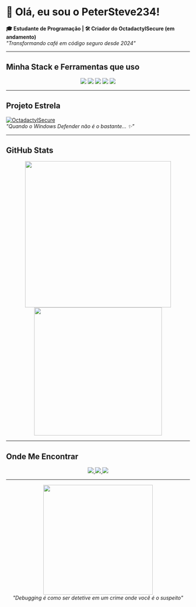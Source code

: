 # 👋 Olá, eu sou o PeterSteve234! 

**🎓 Estudante de Programação | 🛠️ Criador do OctadactylSecure (em andamento)**  
*"Transformando café em código seguro desde 2024"*

---

##  **Minha Stack e Ferramentas que uso**  

<p align="center">
  <img src="https://img.shields.io/badge/Python-3776AB?style=for-the-badge&logo=python&logoColor=white" />
  <img src="https://img.shields.io/badge/Rust-000000?style=for-the-badge&logo=rust&logoColor=white" />
  <img src="https://img.shields.io/badge/C%2B%2B-00599C?style=for-the-badge&logo=c%2B%2B&logoColor=white" />
  <img src="https://img.shields.io/badge/GitHub-181717?style=for-the-badge&logo=github&logoColor=white" />
  <img src="https://img.shields.io/badge/ChatGPT-412991?style=for-the-badge&logo=openai&logoColor=white" />
</p>

---

##  **Projeto Estrela**  
[![OctadactylSecure](https://img.shields.io/badge/🌟_OctadactylSecure-ANTIVÍRUS_OPEN_SOURCE-blue?style=for-the-badge)](https://github.com/PeterSteve234/OctadactylSecure)  
*"Quando o Windows Defender não é o bastante... ✨"*

---

##  **GitHub Stats**  

<p align="center">
  <img src="https://github-readme-stats.vercel.app/api?username=PeterSteve234&show_icons=true&theme=dracula&hide_border=true" width="400"/>
  <img src="https://github-readme-stats.vercel.app/api/top-langs/?username=PeterSteve234&layout=compact&theme=dracula&hide_border=true" width="350"/>
</p>

---

##  **Onde Me Encontrar**  

<p align="center">
  <a href="https://github.com/PeterSteve234">
    <img src="https://img.shields.io/badge/GitHub-100000?style=for-the-badge&logo=github&logoColor=white" />
  </a>
  <a href="https://www.linkedin.com/in/pedro-henrique-esteves-neto-5379b1258/">
    <img src="https://img.shields.io/badge/LinkedIn-0077B5?style=for-the-badge&logo=linkedin&logoColor=white" />
  </a>
  <a href="https://pedroesteves.netlify.app">
    <img src="https://img.shields.io/badge/Portfólio-FF5722?style=for-the-badge&logo=google-chrome&logoColor=white" />
  </a>
</p>

---

<p align="center">
  <img src="https://media.giphy.com/media/qgQUggAC3Pfv687qPC/giphy.gif" width="300"/>
  <br>
  <em>"Debugging é como ser detetive em um crime onde você é o suspeito"</em>
</p>
